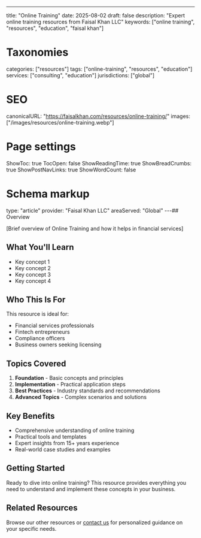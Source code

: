 ---
title: "Online Training"
date: 2025-08-02
draft: false
description: "Expert online training resources from Faisal Khan LLC"
keywords: ["online training", "resources", "education", "faisal khan"]

# Taxonomies
categories: ["resources"]
tags: ["online-training", "resources", "education"]
services: ["consulting", "education"]
jurisdictions: ["global"]

# SEO
canonicalURL: "https://faisalkhan.com/resources/online-training/"
images: ["/images/resources/online-training.webp"]

# Page settings
ShowToc: true
TocOpen: false
ShowReadingTime: true
ShowBreadCrumbs: true
ShowPostNavLinks: true
ShowWordCount: false

# Schema markup
type: "article"
provider: "Faisal Khan LLC"
areaServed: "Global"
---## Overview

[Brief overview of Online Training and how it helps in financial services]

## What You'll Learn

- Key concept 1
- Key concept 2  
- Key concept 3
- Key concept 4

## Who This Is For

This resource is ideal for:

- Financial services professionals
- Fintech entrepreneurs
- Compliance officers
- Business owners seeking licensing

## Topics Covered

1. **Foundation** - Basic concepts and principles
2. **Implementation** - Practical application steps  
3. **Best Practices** - Industry standards and recommendations
4. **Advanced Topics** - Complex scenarios and solutions

## Key Benefits

- Comprehensive understanding of online training
- Practical tools and templates
- Expert insights from 15+ years experience
- Real-world case studies and examples

## Getting Started

Ready to dive into online training? This resource provides everything you need to understand and implement these concepts in your business.

## Related Resources

Browse our other resources or [contact us](mailto:contact@faisalkhan.com) for personalized guidance on your specific needs.
